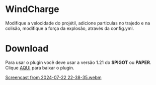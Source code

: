 # WindCharge
Modifique a velocidade do projétil, adicione particulas no trajedo e na colisão, modifique a força da explosão, através da config.yml.

# Download
Para usar o plugin você deve usar a versão 1.21 do <strong>SPIGOT</strong> ou <strong>PAPER</strong>. Clique <a target="_blank" href="https://github.com/Carlaumx/windcharge/releases/tag/windcharge">AQUI</a> para baixar o plugin.

[Screencast from 2024-07-22 22-38-35.webm](https://github.com/user-attachments/assets/2ddfe795-eac5-4943-94a9-7c0fb2b4d34b)
